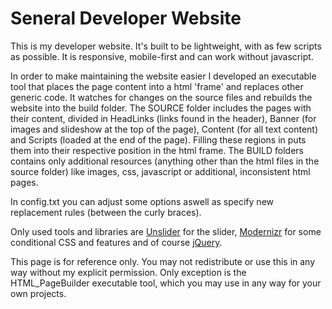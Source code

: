 # Seneral Developer Website
This is my developer website.
It's built to be lightweight, with as few scripts as possible. 
It is responsive, mobile-first and can work without javascript.

In order to make maintaining the website easier I developed an executable tool that places the page content into a html 'frame' and replaces other generic code. It watches for changes on the source files and rebuilds the website into the build folder.
The SOURCE folder includes the pages with their content, divided in HeadLinks (links found in the header), Banner (for images and slideshow at the top of the page), Content (for all text content) and Scripts (loaded at the end of the page). Filling these regions in puts them into their respective position in the html frame.
The BUILD folders contains only additional resources (anything other than the html files in the source folder) like images, css, javascript or additional, inconsistent html pages.

In config.txt you can adjust some options aswell as specify new replacement rules (between the curly braces).

Only used tools and libraries are <a href="http://unslider.com/">Unslider</a> for the slider, <a href="https://modernizr.com/">Modernizr</a> for some conditional CSS and features and of course <a href="https://jquery.com/">jQuery</a>.

This page is for reference only. You may not redistribute or use this in any way without my explicit permission. Only exception is the HTML_PageBuilder executable tool, which you may use in any way for your own projects.
